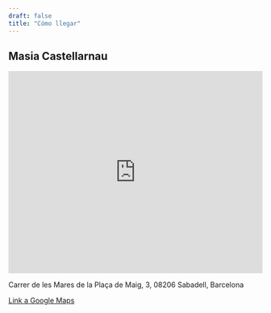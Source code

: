 ```yaml
---
draft: false
title: "Cómo llegar"
---
```

## Masia Castellarnau

<iframe src="https://www.google.com/maps/embed?pb=!1m18!1m12!1m3!1d2985.4611492059794!2d2.0702543776151816!3d41.55926308531406!2m3!1f0!2f0!3f0!3m2!1i1024!2i768!4f13.1!3m3!1m2!1s0x12a495c1aac056c3%3A0x82df79f30cb95afc!2sMasia%20Castellarnau!5e0!3m2!1sen!2ses!4v1731108021131!5m2!1sen!2ses" width="100%" height="400px" style="border:0;" allowfullscreen="" referrerpolicy="no-referrer-when-downgrade"></iframe>


Carrer de les Mares de la Plaça de Maig, 3, 08206 Sabadell, Barcelona

<a href="https://maps.app.goo.gl/bQ1TSvqX341z5UKu8">Link a Google Maps</a>